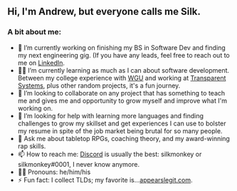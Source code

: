 ## Hi, I'm Andrew, but everyone calls me Silk. 
### A bit about me:

- 🔭 I’m currently working on finishing my BS in Software Dev and finding my next engineering gig. (If you have any leads, feel free to reach out to me on [LinkedIn](silkroski.com).
- :man_student: I’m currently learning as much as I can about software development. Between my college experience with [WGU](WGU.edu) and working at [Transparent Systems](transparent.us), plus other random projects, it's a fun journey.
- :beers: I’m looking to collaborate on any project that has something to teach me and gives me and opportunity to grow myself and improve what I'm working on.
- 🤔 I’m looking for help with learning more languages and finding challenges to grow my skillset and get experiences I can use to bolster my resume in spite of the job market being brutal for so many people.
- 💬 Ask me about tabletop RPGs, coaching theory, and my award-winning rap skills.
- 📫 How to reach me: [Discord](discord.gg) is usually the best: silkmonkey or silkmonkey#0001, I never know anymore.
- :rainbow_flag: Pronouns: he/him/his
- ⚡ Fun fact: I collect TLDs; my favorite is...[appearslegit.com](appearslegit.com).
